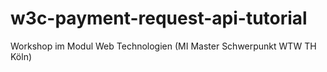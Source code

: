 # w3c-payment-request-api-tutorial
Workshop im Modul Web Technologien (MI Master Schwerpunkt WTW TH Köln)
